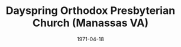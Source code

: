 ---
date: &id001 1971-04-18
end_date: null
location:
  address: null
  city: Manassas
  state: VA
minister:
- end: 1973-01-01
  name: Richard Wirth
  start: 1971-01-01
  type: Pastor
- end: 1975-01-01
  name: Robert Countess
  start: 1974-01-01
  type: Pastor
- end: 1977-01-01
  name: Richard Nelson
  start: 1977-01-01
  type: Pastor
- end: 2004-01-01
  name: George Hall
  start: 1982-01-01
  type: Pastor
- end: 2012-12-01
  name: Bennett Wethered
  start: 2004-01-01
  type: Pastor
ministers:
- Richard Wirth
- Robert Countess
- Richard Nelson
- George Hall
- Bennett Wethered
name: Dayspring Orthodox Presbyterian Church
names:
- end: 2012-12-01
  name: Dayspring Orthodox Presbyterian Church
  start: 1971-04-18
origination_date: *id001
raw_data: 'VIRGINIA Manassas


  Dayspring Orthodox Presbyterian Church  (April 18, 1971-December 1, 2012)

  Pastors: Richard Wirth, 1971-73

  Robert Countess, 1974-75

  Richard Nelson, 1977

  George Hall, 1982-2004

  Bennett Wethered, 2004-12

  '
received_from: null
states:
- VA
status:
  active: false
  end_date: 2012-12-01
  reason: null
  received_from: null
  withdrawal_to: null
title: Dayspring Orthodox Presbyterian Church (Manassas VA)
year_established:
- 1971

---